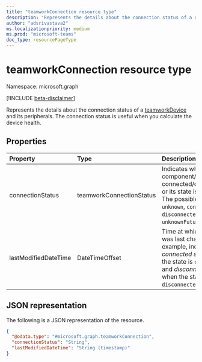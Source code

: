 ```yaml
---
title: "teamworkConnection resource type"
description: "Represents the details about the connection status of a device and its peripherals."
author: "adsrivastava2"
ms.localizationpriority: medium
ms.prod: "microsoft-teams"
doc_type: resourcePageType
---
```


# teamworkConnection resource type

Namespace: microsoft.graph

[!INCLUDE [beta-disclaimer](../../includes/beta-disclaimer.md)]

Represents the details about the connection status of a [teamworkDevice](../resources/teamworkdevice.md) and its peripherals.
The connection status is useful when you calculate the device health.

## Properties
|Property|Type|Description|
|:---|:---|:---|
|connectionStatus|teamworkConnectionStatus|Indicates whether a component/peripheral is connected/disconnected or its state is unknown. The possible values are: `unknown`, `connected`, `disconnected`, `unknownFutureValue`.|
|lastModifiedDateTime|DateTimeOffset|Time at which the state was last changed. For example, indicates _connected since_ when the state is `connected` and _disconnected since_ when the state is `disconnected`.|


## JSON representation
The following is a JSON representation of the resource.
<!-- {
  "blockType": "resource",
  "@odata.type": "microsoft.graph.teamworkConnection"
}
-->
``` json
{
  "@odata.type": "#microsoft.graph.teamworkConnection",
  "connectionStatus": "String",
  "lastModifiedDateTime": "String (timestamp)"
}
```

